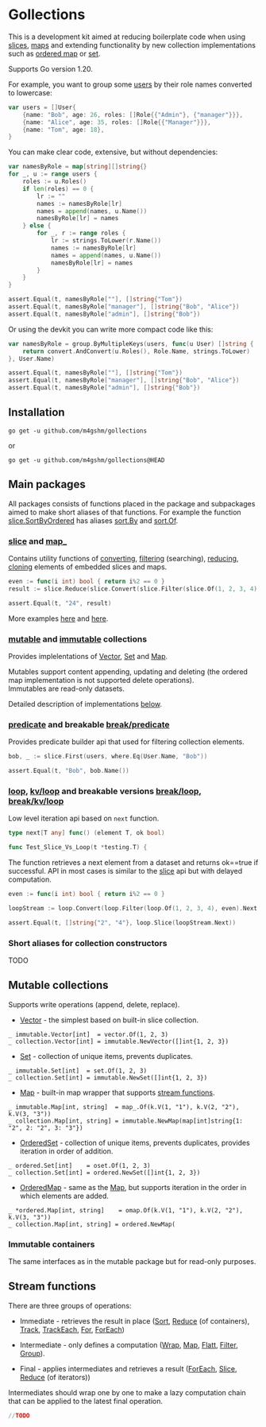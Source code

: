 # Gollections

This is a development kit aimed at reducing boilerplate code when using
[slices](./slice/api.go), [maps](./map_/api.go) and extending
functionality by new collection implementations such as [ordered
map](./collection/collection/mutable/omap/api.go) or
[set](./collection/collection/mutable/oset/api.go).

Supports Go version 1.20.

For example, you want to group some
[users](./internal/examples/boilerplate/user_type.go) by their role
names converted to lowercase:

``` go
var users = []User{
    {name: "Bob", age: 26, roles: []Role{{"Admin"}, {"manager"}}},
    {name: "Alice", age: 35, roles: []Role{{"Manager"}}},
    {name: "Tom", age: 18},
}
```

You can make clear code, extensive, but without dependencies:

``` go
var namesByRole = map[string][]string{}
for _, u := range users {
    roles := u.Roles()
    if len(roles) == 0 {
        lr := ""
        names := namesByRole[lr]
        names = append(names, u.Name())
        namesByRole[lr] = names
    } else {
        for _, r := range roles {
            lr := strings.ToLower(r.Name())
            names := namesByRole[lr]
            names = append(names, u.Name())
            namesByRole[lr] = names
        }
    }
}

assert.Equal(t, namesByRole[""], []string{"Tom"})
assert.Equal(t, namesByRole["manager"], []string{"Bob", "Alice"})
assert.Equal(t, namesByRole["admin"], []string{"Bob"})
```

Or using the devkit you can write more compact code like this:

``` go
var namesByRole = group.ByMultipleKeys(users, func(u User) []string {
    return convert.AndConvert(u.Roles(), Role.Name, strings.ToLower)
}, User.Name)

assert.Equal(t, namesByRole[""], []string{"Tom"})
assert.Equal(t, namesByRole["manager"], []string{"Bob", "Alice"})
assert.Equal(t, namesByRole["admin"], []string{"Bob"})
```

## Installation

``` console
go get -u github.com/m4gshm/gollections
```

or

``` console
go get -u github.com/m4gshm/gollections@HEAD
```

## Main packages

All packages consists of functions placed in the package and subpackages
aimed to make short aliases of that functions. For example the function
[slice.SortByOrdered](./slice/api.go#L459) has aliases
[sort.By](./slice/sort/api.go#L12) and
[sort.Of](./slice/sort/api.go#L23).

### [slice](./slice/api.go) and [map\_](./map_/api.go)

Contains utility functions of [converting](./slice/api.go#L156),
[filtering](./slice/api.go#L379) (searching),
[reducing](./slice/api.go#L464), [cloning](./map_/api.go#L90) elements
of embedded slices and maps.

``` go
even := func(i int) bool { return i%2 == 0 }
result := slice.Reduce(slice.Convert(slice.Filter(slice.Of(1, 2, 3, 4), even), strconv.Itoa), op.Sum[string])

assert.Equal(t, "24", result)
```

More examples
[here](./internal/examples/sliceexamples/slice_examples_test.go) and
[here](./internal/examples/mapexamples/map_examples_test.go).

### [mutable](./collection/mutable/api.go) and [immutable](./collection/immutable/api.go) collections

Provides implelentations of [Vector](./collection/iface.go#L25),
[Set](./collection/iface.go#L35) and [Map](./collection/iface.go#L41).

Mutables support content appending, updating and deleting (the ordered
map implementation is not supported delete operations).  
Immutables are read-only datasets.

Detailed description of implementations [below](#mutable-collections).

### [predicate](./predicate/api.go) and breakable [break/predicate](./predicate/api.go)

Provides predicate builder api that used for filtering collection
elements.

``` go
bob, _ := slice.First(users, where.Eq(User.Name, "Bob"))

assert.Equal(t, "Bob", bob.Name())
```

### [loop](./loop/api.go), [kv/loop](./kv/loop/api.go) and breakable versions [break/loop](./break/loop/api.go), [break/kv/loop](./break/kv/loop/api.go)

Low level iteration api based on `next` function.

``` go
type next[T any] func() (element T, ok bool)

func Test_Slice_Vs_Loop(t *testing.T) {
```

The function retrieves a next element from a dataset and returns
ok==true if successful. API in most cases is similar to the
[slice](./slice/api.go) api but with delayed computation.

``` go
even := func(i int) bool { return i%2 == 0 }

loopStream := loop.Convert(loop.Filter(loop.Of(1, 2, 3, 4), even).Next, strconv.Itoa)

assert.Equal(t, []string{"2", "4"}, loop.Slice(loopStream.Next))
```

### Short aliases for collection constructors

TODO

## Mutable collections

Supports write operations (append, delete, replace).

- [Vector](./collection/mutable/vector/api.go) - the simplest based on
  built-in slice collection.

<!-- -->

    _ immutable.Vector[int]  = vector.Of(1, 2, 3)
    _ collection.Vector[int] = immutable.NewVector([]int{1, 2, 3})

- [Set](./collection/mutable/set/api.go) - collection of unique items,
  prevents duplicates.

<!-- -->

    _ immutable.Set[int]  = set.Of(1, 2, 3)
    _ collection.Set[int] = immutable.NewSet([]int{1, 2, 3})

- [Map](./collection/mutable/map_/api.go) - built-in map wrapper that
  supports [stream functions](#stream-functions).

<!-- -->

    _ immutable.Map[int, string]  = map_.Of(k.V(1, "1"), k.V(2, "2"), k.V(3, "3"))
    _ collection.Map[int, string] = immutable.NewMap(map[int]string{1: "2", 2: "2", 3: "3"})

- [OrderedSet](./collection/mutable/oset/api.go) - collection of unique
  items, prevents duplicates, provides iteration in order of addition.

<!-- -->

    _ ordered.Set[int]    = oset.Of(1, 2, 3)
    _ collection.Set[int] = ordered.NewSet([]int{1, 2, 3})

- [OrderedMap](./collection/mutable/omap/api.go) - same as the
  [Map](./collection/mutable/map_/api.go), but supports iteration in the
  order in which elements are added.

<!-- -->

    _ *ordered.Map[int, string]    = omap.Of(k.V(1, "1"), k.V(2, "2"), k.V(3, "3"))
    _ collection.Map[int, string] = ordered.NewMap(

### Immutable containers

The same interfaces as in the mutable package but for read-only
purposes.

## Stream functions

There are three groups of operations:

- Immediate - retrieves the result in place
  ([Sort](./collection/immutable/vector.go#L112),
  [Reduce](./collection/immutable/vector.go#L107) (of containers),
  [Track](./collection/immutable/vector.go#L81),
  [TrackEach](./collection/immutable/ordered/map.go#L136),
  [For](./collection/immutable/vector.go#L89),
  [ForEach](./collection/immutable/ordered/map.go#L144))

- Intermediate - only defines a computation ([Wrap](./it/api.go#L17),
  [Map](./c/op/api.go#L11), [Flatt](./c/op/api.go#L21),
  [Filter](./c/op/api.go#L33), [Group](./c/op/api.go#L53)).

- Final - applies intermediates and retrieves a result
  ([ForEach](./it/api.go#L75), [Slice](./it/api.go#L65),
  [Reduce](./it/api.go#L55) (of iterators))

Intermediates should wrap one by one to make a lazy computation chain
that can be applied to the latest final operation.

``` go
//TODO
```
